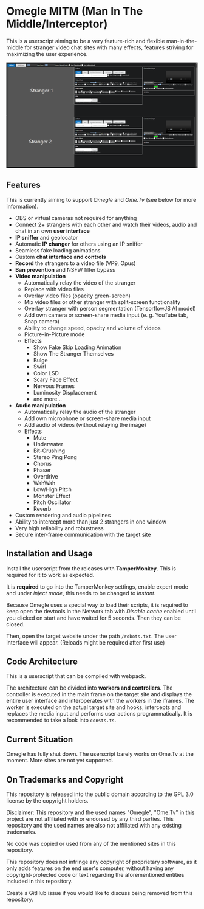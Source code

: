 # Omegle MITM (Man In The Middle/Interceptor)

This is a userscript aiming to be a very feature-rich and flexible man-in-the-middle for stranger video chat sites with many effects, features striving for maximizing the user experience. 

![UI Screenshot](static/screenshot.png)

## Features

This is currently aiming to support *Omegle* and *Ome.Tv* (see below for more information).

- OBS or virtual cameras not required for anything
- Connect 2+ strangers with each other and watch their videos, audio and chat in an own **user interface**
- **IP sniffer** and geolocator
- Automatic **IP changer** for others using an IP sniffer
- Seamless fake loading animations 
- Custom **chat interface and controls**
- **Record** the strangers to a video file (VP9, Opus)
- **Ban prevention** and NSFW filter bypass
- **Video manipulation**
  - Automatically relay the video of the stranger
  - Replace with video files
  - Overlay video files (opacity green-screen)
  - Mix video files or other stranger with split-screen functionality
  - Overlay stranger with person segmentation (TensorflowJS AI model)
  - Add own camera or screen-share media input (e. g. YouTube tab, Snap camera)
  - Ability to change speed, opacity and volume of videos
  - Picture-in-Picture mode
  - Effects
    - Show Fake Skip Loading Animation
    - Show The Stranger Themselves
    - Bulge
    - Swirl
    - Color LSD
    - Scary Face Effect
    - Nervous Frames
    - Luminosity Displacement
    - and more...
- **Audio manipulation**
    - Automatically relay the audio of the stranger 
    - Add own microphone or screen-share media input
    - Add audio of videos (without relaying the image)
    - Effects
      - Mute
      - Underwater
      - Bit-Crushing
      - Stereo Ping Pong
      - Chorus
      - Phaser
      - Overdrive
      - WahWah
      - Low/High Pitch
      - Monster Effect
      - Pitch Oscillator
      - Reverb
- Custom rendering and audio pipelines
- Ability to intercept more than just 2 strangers in one window
- Very high reliability and robustness
- Secure inter-frame communication with the target site

## Installation and Usage

Install the userscript from the releases with **TamperMonkey**. This is required for it to work as expected.

It is **required** to go into the TamperMonkey settings, enable expert mode and under *inject mode*, this needs to be changed to *Instant*.

Because Omegle uses a special way to load their scripts, it is required to keep open the devtools in the Network tab with *Disable cache* enabled until you clicked on start and have waited for 5 seconds. Then they can be closed.

Then, open the target website under the path `/robots.txt`. The user interface will appear. (Reloads might be required after first use)

## Code Architecture

This is a userscript that can be compiled with webpack.

The architecture can be divided into **workers and controllers**. The controller is executed in the main frame on the target site and displays the entire user interface and interoperates with the workers in the iframes.
The worker is executed on the actual target site and hooks, intercepts and replaces the media input and performs user actions programmatically.
It is recommended to take a look into `consts.ts`.

## Current Situation

Omegle has fully shut down. The userscript barely works on Ome.Tv at the moment. More sites are not yet supported.

## On Trademarks and Copyright

This repository is released into the public domain according to the GPL 3.0 license by the copyright holders.

Disclaimer: This repository and the used names "Omegle", "Ome.Tv" in this project are not affiliated with or endorsed by any third parties. This repository and the used names are also not affiliated with any existing trademarks.

No code was copied or used from any of the mentioned sites in this repository.

This repository does not infringe any copyright of proprietary software, as it only adds features on the end user's computer, without having any copyright-protected code or text regarding the aforementioned entities included in this repository.

Create a GitHub issue if you would like to discuss being removed from this repository.

